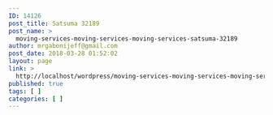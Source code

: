 ```yaml
---
ID: 14126
post_title: Satsuma 32189
post_name: >
  moving-services-moving-services-moving-services-satsuma-32189
author: mrgabonijeff@gmail.com
post_date: 2018-03-28 01:52:02
layout: page
link: >
  http://localhost/wordpress/moving-services-moving-services-moving-services-satsuma-32189/
published: true
tags: [ ]
categories: [ ]
---
```

